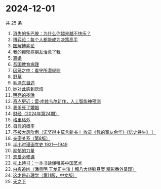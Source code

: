 # 2024-12-01

共 25 条

<!-- BEGIN WEREAD -->
<!-- 最后更新时间 2024-12-01 06:13:45 +0800 -->
1. [消失的多巴胺：为什么你越来越不快乐？](https://weread.qq.com/web/bookDetail/de1326c0813ab9641g0144d7)
1. [博弈论：每个人都能成为决策高手](https://weread.qq.com/web/bookDetail/5d332c2072575dbf5d33fe2)
1. [图解博弈论](https://weread.qq.com/web/bookDetail/09132dc0718f9709091a741)
1. [我的抑郁症朋友治愈了我](https://weread.qq.com/web/bookDetail/83032c30813ab95ffg015dfd)
1. [离婚](https://weread.qq.com/web/bookDetail/0d1326c0717d11b70d1ff40)
1. [吾国教育病理](https://weread.qq.com/web/bookDetail/212328f0813ab9640g0140aa)
1. [囚笼之中：看守所潜规则](https://weread.qq.com/web/bookDetail/50f32b10813ab95eag0154c9)
1. [野草](https://weread.qq.com/web/bookDetail/97f32d50726a21f197f3642)
1. [毛泽东自述](https://weread.qq.com/web/bookDetail/4de325a0813ab7379g0121da)
1. [她对此感到厌烦](https://weread.qq.com/web/bookDetail/8f632e60813ab7dcbg015740)
1. [明亮的夜晚](https://weread.qq.com/web/bookDetail/2db32930813ab80f9g0165a3)
1. [奇点更近：雷·库兹韦尔新作，人工智能神预测](https://weread.qq.com/web/bookDetail/30932ba0813ab9615g012cce)
1. [我杀死了婚姻](https://weread.qq.com/web/bookDetail/5c932450813ab95d9g0104b3)
1. [财经（2024年第24期）](https://weread.qq.com/web/bookDetail/5cf32b20813ab965dg010ad8)
1. [格里格外](https://weread.qq.com/web/bookDetail/e1f325e0813ab8ebag017cb1)
1. [自愈的概率](https://weread.qq.com/web/bookDetail/ef932630813ab8297g0123f2)
1. [不被大风吹倒（诺奖得主莫言新书！ 收录《我的室友余华》《忆史铁生》 ）](https://weread.qq.com/web/bookDetail/2c032e80813ab95aag019524)
1. [亲密关系（第8版）](https://weread.qq.com/web/bookDetail/16832420813ab90f3g019f92)
1. [半小时漫画党史 1921—1949](https://weread.qq.com/web/bookDetail/6b432c2072706eb76b4e507)
1. [抑郁的力量](https://weread.qq.com/web/bookDetail/62b32d40813ab9624g015171)
1. [恋爱必修课](https://weread.qq.com/web/bookDetail/77c32540813ab9481g01256f)
1. [枕上诗书：一本书读懂唯美中国艺术](https://weread.qq.com/web/bookDetail/fd732060813ab9583g0174c7)
1. [白夜追凶（潘粤明 王龙正主演丨解八大烧脑悬案 精彩番外呈现）](https://weread.qq.com/web/bookDetail/42332ea0813ab9608g0127d4)
1. [这才是心理学（第11版，中文版）](https://weread.qq.com/web/bookDetail/be232300813ab6c03g015645)
1. [天之下](https://weread.qq.com/web/bookDetail/4de326a0721770aa4de95f4)
<!-- END WEREAD -->